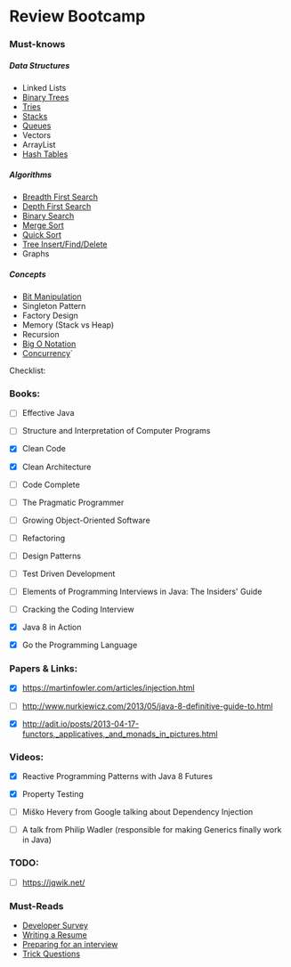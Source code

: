 # Review Bootcamp

### Must-knows
##### Data Structures
- Linked Lists
- [Binary Trees](https://github.com/mel3kings/review-bootcamp/blob/master/algorithm/src/main/algorithm/datastructures/BinarySearchTree.java)
- [Tries](https://github.com/mel3kings/review-bootcamp/blob/master/algorithm/src/main/algorithm/datastructures/Trie.java)
- [Stacks](https://github.com/mel3kings/review-bootcamp/blob/master/algorithm/src/main/algorithm/datastructures/Stack.java)
- [Queues](https://github.com/mel3kings/review-bootcamp/blob/master/algorithm/src/main/algorithm/datastructures/Queue.java)
- Vectors
- ArrayList
- [Hash Tables](https://github.com/mel3kings/review-bootcamp/blob/master/algorithm/src/main/algorithm/datastructures/HashTable.java)

##### Algorithms
- [Breadth First Search](https://github.com/mel3kings/review-bootcamp/blob/master/algorithm/src/main/algorithm/BreadthFirst.java)
- [Depth First Search](https://github.com/mel3kings/review-bootcamp/blob/master/algorithm/src/main/algorithm/DepthFirst.java)
- [Binary Search](https://github.com/mel3kings/review-bootcamp/blob/master/algorithm/src/main/algorithm/BinarySearch.java)
- [Merge Sort](https://github.com/mel3kings/review-bootcamp/blob/master/algorithm/src/main/algorithm/MergeSortAlgo.java)
- [Quick Sort](https://github.com/mel3kings/review-bootcamp/blob/master/algorithm/src/main/algorithm/QuickSortAlgo.java)
- [Tree Insert/Find/Delete](https://github.com/mel3kings/review-bootcamp/blob/master/algorithm/src/main/algorithm/datastructures/BinarySearchTree.java)
- Graphs

##### Concepts
- [Bit Manipulation](https://github.com/mel3kings/review-bootcamp/blob/master/algorithm/src/main/bitwise/BitOperators.java)
- Singleton Pattern
- Factory Design
- Memory (Stack vs Heap)
- Recursion
- [Big O Notation](http://sysdotoutdotprint.com/technologies/algorithms/59)
- [Concurrency](https://github.com/mel3kings/review-bootcamp/tree/master/concurrency/src/threads)`


Checklist:

### Books:

 - [ ]  Effective Java 
 
 - [ ] Structure and Interpretation of Computer Programs
 
 - [X] Clean Code
 
 - [X] Clean Architecture
 
 - [ ] Code Complete   
 
 - [ ] The Pragmatic Programmer
 
 - [ ] Growing Object-Oriented Software
 
 - [ ] Refactoring
 
 - [ ] Design Patterns
 
 - [ ] Test Driven Development
 
 - [ ] Elements of Programming Interviews in Java: The Insiders' Guide
 
 - [ ] Cracking the Coding Interview
 
 - [X] Java 8 in Action
 
 - [X] Go the Programming Language

 

### Papers & Links:
 - [x] https://martinfowler.com/articles/injection.html
 
 - [ ] http://www.nurkiewicz.com/2013/05/java-8-definitive-guide-to.html
 
 - [x] http://adit.io/posts/2013-04-17-functors,_applicatives,_and_monads_in_pictures.html

### Videos:

 - [X] Reactive Programming Patterns with Java 8 Futures 
 
 - [X] Property Testing
 
 - [ ] Miško Hevery from Google talking about Dependency Injection
 
 - [ ] A talk from Philip Wadler (responsible for making Generics finally work in Java)

### TODO:
- [ ] https://jqwik.net/

### Must-Reads
- [Developer Survey](https://insights.stackoverflow.com/survey/2018/?utm_source=Iterable&utm_medium=email&utm_campaign=dev-survey-2018-promotion)
- [Writing a Resume](http://steve-yegge.blogspot.com/2007_09_01_archive.html)
- [Preparing for an interview](http://steve-yegge.blogspot.com/2008/03/get-that-job-at-google.html)
- [Trick Questions](https://www.toptal.com/java/interview-questions)
